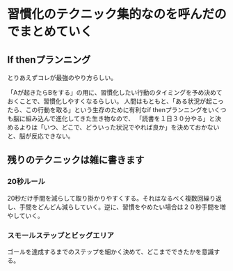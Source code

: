 # 習慣化のテクニック集的なのを呼んだのでまとめていく

## If thenプランニング
とりあえずコレが最強のやり方らしい。

「Aが起きたらBをする」の用に、習慣化したい行動のタイミングを予め決めておくことで、習慣化しやすくなるらしい。
人間はもともと、「ある状況が起こったら、この行動を取る」という生存のために有利なif thenプランニングをいくつも脳に組み込んで進化してきた生き物なので、
「読書を１日３０分やる」と決めるよりは「いつ、どこで、どういった状況でやれば良か」を決めておかないと、脳が反応できない。

## 残りのテクニックは雑に書きます

### 20秒ルール
20秒だけ手間を減らして取り掛かりやすくする。それはなるべく複数回繰り返し、手間をどんどん減らしていく。逆に、習慣をやめたい場合は２０秒手間を増やしていく。

###  スモールステップとビッグエリア
ゴールを達成するまでのステップを細かく決めて、どこまでできたかを意識する。

